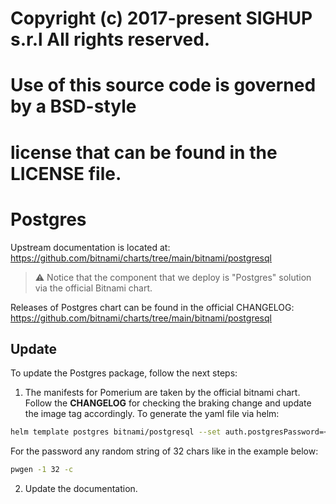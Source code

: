 # Copyright (c) 2017-present SIGHUP s.r.l All rights reserved.

# Use of this source code is governed by a BSD-style

# license that can be found in the LICENSE file.

# Postgres

Upstream documentation is located at: <https://github.com/bitnami/charts/tree/main/bitnami/postgresql>

> ⚠️ Notice that the component that we deploy is "Postgres" solution via the official Bitnami chart.

Releases of Postgres chart can be found in the official CHANGELOG: <https://github.com/bitnami/charts/tree/main/bitnami/postgresql>

## Update

To update the Postgres package, follow the next steps:

1. The manifests for Pomerium are taken by the official bitnami chart. Follow the **CHANGELOG** for checking the braking change and update the image tag accordingly. To generate the yaml file via helm:

```bash
helm template postgres bitnami/postgresql --set auth.postgresPassword=<random_password> --set image.tag=<official_postgres_image>  --set primary.persistence.enabled=false > postgres.yml
```

For the password any random string of 32 chars like in the example below:

```bash
pwgen -1 32 -c
```

2. Update the documentation.
